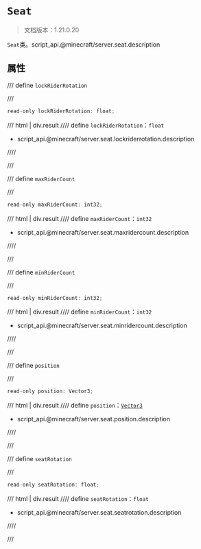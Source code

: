 # `Seat`

> 文档版本：1.21.0.20

`Seat`类。script_api.@minecraft/server.seat.description

## 属性

/// define
`lockRiderRotation`


///

```js
read-only lockRiderRotation: float;
```

/// html | div.result
//// define
`lockRiderRotation`：`float`

- script_api.@minecraft/server.seat.lockriderrotation.description


////

///


/// define
`maxRiderCount`


///

```js
read-only maxRiderCount: int32;
```

/// html | div.result
//// define
`maxRiderCount`：`int32`

- script_api.@minecraft/server.seat.maxridercount.description


////

///


/// define
`minRiderCount`


///

```js
read-only minRiderCount: int32;
```

/// html | div.result
//// define
`minRiderCount`：`int32`

- script_api.@minecraft/server.seat.minridercount.description


////

///


/// define
`position`


///

```js
read-only position: Vector3;
```

/// html | div.result
//// define
`position`：[`Vector3`](./vector3.md)

- script_api.@minecraft/server.seat.position.description


////

///


/// define
`seatRotation`


///

```js
read-only seatRotation: float;
```

/// html | div.result
//// define
`seatRotation`：`float`

- script_api.@minecraft/server.seat.seatrotation.description


////

///

